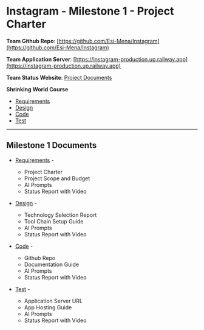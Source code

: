 # Instagram - Milestone 1 - Project Charter

**Team Github Repo**:  [https://github.com/Esi-Mena/Instagram](https://github.com/Esi-Mena/Instagram)

**Team Application Server**:  [https://instagram-production.up.railway.app](https://instagram-production.up.railway.app)

**Team Status Website**:  [Project Documents](https://github.com/Esi-Mena/Instagram/tree/main/Documents)

**Shrinking World Course**

* [Requirements](https://seamanslog.com/sweng/m1-lesson-Lesson_1.md)
* [Design](https://seamanslog.com/sweng/m1-lesson-Lesson_2.md)
* [Code](https://seamanslog.com/sweng/m1-lesson-Lesson_3.md)
* [Test](https://seamanslog.com/sweng/m1-lesson-Lesson_4.md)

---

## Milestone 1 Documents

* [Requirements](https://github.com/Esi-Mena/Instagram/tree/main/Documents/Requirements) - 
    * Project Charter
    * Project Scope and Budget
    * AI Prompts
    * Status Report with Video

* [Design](https://github.com/Esi-Mena/Instagram/tree/main/Documents/Design) - 
    * Technology Selection Report
    * Tool Chain Setup Guide
    * AI Prompts
    * Status Report with Video

* [Code](https://github.com/Esi-Mena/Instagram/tree/main/Documents/Code) - 
    * Github Repo
    * Documentation Guide
    * AI Prompts
    * Status Report with Video

* [Test](https://github.com/Esi-Mena/Instagram/tree/main/Documents/Test) - 
    * Application Server URL
    * App Hosting Guide
    * AI Prompts
    * Status Report with Video

